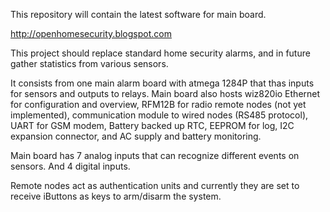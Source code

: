 This repository will contain the latest software for main board.

http://openhomesecurity.blogspot.com

This project should replace standard home security alarms, and in future gather statistics from various sensors.

It consists from one main alarm board with atmega 1284P that thas inputs for sensors and outputs to relays. Main board also hosts wiz820io Ethernet for configuration and overview, RFM12B for radio remote nodes (not yet implemented), communication module to wired nodes (RS485 protocol), UART for GSM modem, Battery backed up RTC, EEPROM for log, I2C expansion connector, and AC supply and battery monitoring.

Main board has 7 analog inputs that can recognize different events on sensors. And 4 digital inputs.

Remote nodes act as authentication units and currently they are set to receive iButtons as keys to arm/disarm the system.
